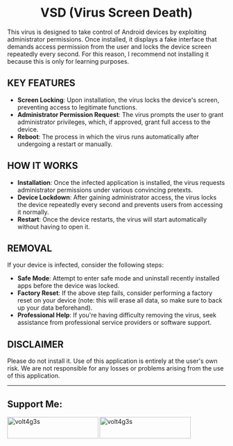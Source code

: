 <h1 align="center">VSD (Virus Screen Death)</h1>
This virus is designed to take control of Android devices by exploiting administrator permissions.  Once installed, it displays a fake interface that demands access permission from the user and locks the device screen repeatedly every second.  For this reason, I recommend not installing it because this is only for learning purposes.

## KEY FEATURES
- **Screen Locking**: Upon installation, the virus locks the device's screen, preventing access to legitimate functions.
- **Administrator Permission Request**: The virus prompts the user to grant administrator privileges, which, if approved, grant full access to the device.
- **Reboot**: The process in which the virus runs automatically after undergoing a restart or manually.

## HOW IT WORKS
- **Installation**: Once the infected application is installed, the virus requests administrator permissions under various convincing pretexts.
- **Device Lockdown**: After gaining administrator access, the virus locks the device repeatedly every second and prevents users from accessing it normally.
- **Restart**: Once the device restarts, the virus will start automatically without having to open it.

## REMOVAL
If your device is infected, consider the following steps:
- **Safe Mode**: Attempt to enter safe mode and uninstall recently installed apps before the device was locked.
- **Factory Reset**: If the above step fails, consider performing a factory reset on your device (note: this will erase all data, so make sure to back up your data beforehand).
- **Professional Help**: If you're having difficulty removing the virus, seek assistance from professional service providers or software support.

## DISCLAIMER
Please do not install it.  Use of this application is entirely at the user's own risk.  We are not responsible for any losses or problems arising from the use of this application.

---

<h2 align="left">Support Me:</h2>
<p><a href="https://www.buymeacoffee.com/volt4g3s"> <img align="left" src="https://cdn.buymeacoffee.com/buttons/v2/default-yellow.png" height="50" width="210" alt="volt4g3s"/> <a href="https://sociabuzz.com/volt4g3s/support"> <img align="left" src="https://storage.sociabuzz.com/storage/landingpage/img/sociabuzz-logo.png" height="50" width="210" alt="volt4g3s" /></a></p><br><br>
